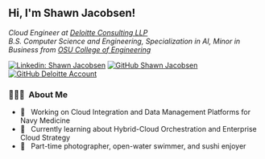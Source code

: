 <h2> Hi, I'm Shawn Jacobsen!</h2>
<p>
  <em>
    Cloud Engineer at <a href="https://www.deloitte.com/global/en/services/consulting.html">Deloitte Consulting LLP</a>
  </br>
    B.S. Computer Science and Engineering, Specialization in AI, Minor in Business from <a href="https://engineering.osu.edu/">OSU College of Engineering</a>
    </em>
</p>

[![Linkedin: Shawn Jacobsen](https://img.shields.io/badge/-Shawn_Jacobsen-blue?style=flat-square&logo=Linkedin&logoColor=white&link=https://www.linkedin.com/in/shawnjacobsen/)](https://www.linkedin.com/in/shawnjacobsen/)
[![GitHub Shawn Jacobsen](https://img.shields.io/github/followers/shawnjacobsen?label=Personal%20Github&style=social)](https://github.com/shawnjacobsen)
[![GitHub Deloitte Account](https://img.shields.io/github/followers/shawn-jacobsen?label=Deloitte%20Github&style=social)](https://github.com/shawn-jacobsen)

<h3> 👨🏻‍💻 &nbsp;About Me </h3>

- 💼 &nbsp; Working on Cloud Integration and Data Management Platforms for Navy Medicine
- 🌱 &nbsp; Currently learning about Hybrid-Cloud Orchestration and Enterprise Cloud Strategy
- 📸 &nbsp; Part-time photographer, open-water swimmer, and sushi enjoyer

<!---
<h3> 🛠 &nbsp;Skills</h3>

- 💻 &nbsp;
  ![Python](https://img.shields.io/badge/-Python-333333?style=flat&logo=python)
  ![TypeScript](https://img.shields.io/badge/-TypeScript-333333?style=flat&logo=TypeScript)
  ![Go](https://img.shields.io/badge/-Go-333333?style=flat&logo=Go)
  ![Java](https://img.shields.io/badge/-Java-333333?style=flat&color=FF7800)
- 🌐 &nbsp;
  ![HTML5](https://img.shields.io/badge/-HTML5-333333?style=flat&logo=HTML5)
  ![CSS](https://img.shields.io/badge/-CSS-333333?style=flat&logo=CSS3&logoColor=1572B6)
  ![JavaScript](https://img.shields.io/badge/-JavaScript-333333?style=flat&logo=javascript)
  ![Bootstrap](https://img.shields.io/badge/-Bootstrap-333333?style=flat&logo=bootstrap&logoColor=563D7C)
  ![Node.js](https://img.shields.io/badge/-Node.js-333333?style=flat&logo=node.js)
  ![React](https://img.shields.io/badge/-React-333333?style=flat&logo=react)
- 🛢 &nbsp;
  ![MySQL](https://img.shields.io/badge/-MySQL-333333?style=flat&logo=mysql)
  ![MongoDB](https://img.shields.io/badge/-MongoDB-333333?style=flat&logo=mongodb)
- ⚙️ &nbsp;
  ![Git](https://img.shields.io/badge/-Git-333333?style=flat&logo=git)
  ![GitHub](https://img.shields.io/badge/-GitHub-333333?style=flat&logo=github)
  ![Markdown](https://img.shields.io/badge/-Markdown-333333?style=flat&logo=markdown)
- 🔧 &nbsp;
  ![Visual Studio Code](https://img.shields.io/badge/-Visual%20Studio%20Code-333333?style=flat&logo=visual-studio-code&logoColor=007ACC)
  ![RStudio](https://img.shields.io/badge/-RStudio-333333?style=flat&logo=rstudio)
  ![Eclipse](https://img.shields.io/badge/-Eclipse-333333?style=flat&logo=eclipse-ide&logoColor=2C2255)
- 🖥 &nbsp;
  ![Illustrator](https://img.shields.io/badge/-Illustrator-333333?style=flat&logo=adobe-illustrator)
  ![Photoshop](https://img.shields.io/badge/-Photoshop-333333?style=flat&logo=adobe-photoshop)
  ![InDesign](https://img.shields.io/badge/-InDesign-333333?style=flat&logo=adobe-indesign)

<br/>

<a href="https://github.com/AVS1508">
  <img height="180em" src="https://github-readme-stats.vercel.app/api/top-langs/?username=shawnjacobsen&theme=buefy&&hide_progress=true" />
</a>
